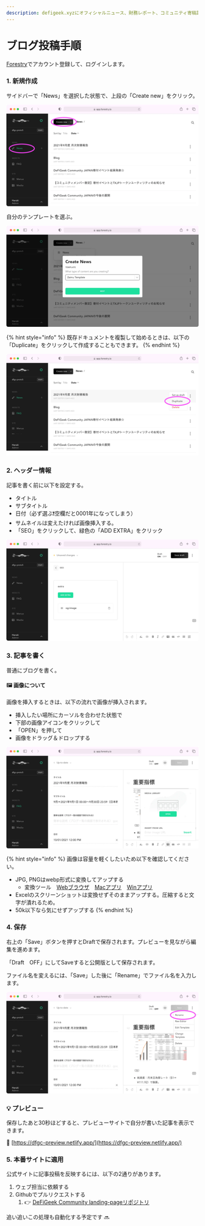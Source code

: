 ```yaml
---
description: defigeek.xyzにオフィシャルニュース、財務レポート、コミュニティ寄稿記事を投稿する
---
```


# ブログ投稿手順

[Forestry](https://app.forestry.io/login)でアカウント登録して、ログインします。

### 1. 新規作成

サイドバーで「News」を選択した状態で、上段の「Create new」をクリック。

![](../.gitbook/assets/how-to-post-blog_01.webp)

自分のテンプレートを選ぶ。

![](../.gitbook/assets/how-to-post-blog_02a.webp)



{% hint style="info" %}
既存ドキュメントを複製して始めるときは、以下の「Duplicate」をクリックして作成することもできます。
{% endhint %}

![](../.gitbook/assets/how-to-post-blog_02b.webp)



### 2. ヘッダー情報

記事を書く前に以下を設定する。

* タイトル
* サブタイトル
* 日付（必ず選ぶ❗️空欄だと0001年になってしまう）
* サムネイルは変えたければ画像挿入する。
* 「SEO」をクリックして、緑色の「ADD EXTRA」をクリック

![](../.gitbook/assets/how-to-post-blog_03.webp)



### 3. 記事を書く

普通にブログを書く。

#### 🖼 画像について

画像を挿入するときは、以下の流れで画像が挿入されます。

* 挿入したい場所にカーソルを合わせた状態で
* 下部の画像アイコンをクリックして
* 「OPEN」を押して
* 画像をドラッグ＆ドロップする

![](../.gitbook/assets/how-to-post-blog_04a.webp)

{% hint style="info" %}
画像は容量を軽くしたいため以下を確認してください。

* JPG, PNGはwebp形式に変換してアップする
  * 変換ツール　[Webブラウザ](https://cloudconvert.com/png-to-webp)　[Macアプリ](https://apps.apple.com/jp/app/webp-converter/id1522368690)　[Winアプリ](https://www.gigafree.net/tool/encode/xnconvert.html) 
* Excelのスクリーンショットは変換せずそのままアップする。圧縮すると文字が潰れるため。
* 50k以下なら気にせずアップする
{% endhint %}



### 4. 保存

右上の「Save」ボタンを押すとDraftで保存されます。プレビューを見ながら編集を進めます。

「Draft　OFF」にしてSaveすると公開版として保存されます。

ファイル名を変えるには、「Save」した後に「Rename」でファイル名を入力します。

![](../.gitbook/assets/how-to-post-blog_05.webp)



###  💡 プレビュー

保存したあと30秒ほどすると、プレビューサイトで自分が書いた記事を表示できます。

🔗 [https://dfgc-preview.netlify.app/](https://dfgc-preview.netlify.app/)



### 5. 本番サイトに適用

公式サイトに記事投稿を反映するには、以下の2通りがあります。

1. ウェブ担当に依頼する
2. Githubでプルリクエストする
   1. 👉 [DeFiGeek Community landing-pageリポジトリ](https://github.com/DeFiGeek-Community/landing-page/tree/preview)

 追い追いこの処理も自動化する予定です 🔜 



